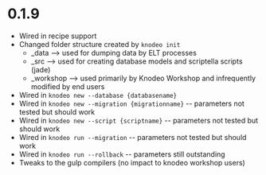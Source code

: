 # 0.1.9

* Wired in recipe support
* Changed folder structure created by `knodeo init`
  * _data --> used for dumping data by ELT processes
  * _src --> used for creating database models and scriptella scripts (jade)
  * _workshop --> used primarily by Knodeo Workshop and infrequently modified by end users
* Wired in `knodeo new --database {databasename}`
* Wired in `knodeo new --migration {migrationname}` -- parameters not tested but should work
* Wired in `knodeo new --script {scriptname}` -- parameters not tested but should work
* Wired in `knodeo run --migration` -- parameters not tested but should work
* Wired in `knodeo run --rollback` -- parameters still outstanding
* Tweaks to the gulp compilers (no impact to knodeo workshop users)
